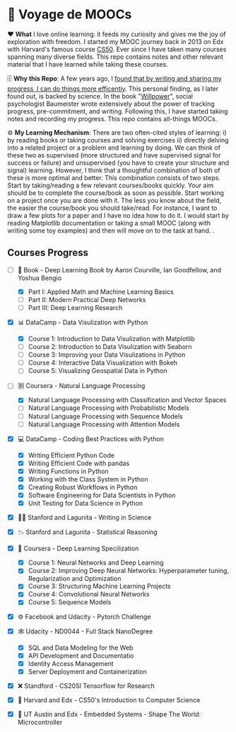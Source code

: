 # 📖 Voyage de MOOCs
❤️ **What** I love online learning: it feeds my curiosity and gives me the joy of exploration with freedom. I started my MOOC journey back in 2013 on Edx with Harvard's famous course [CS50](https://cs50.harvard.edu/). Ever since I have taken many courses spanning many diverse fields. This repo contains notes and other relevant material that I have learned while taking these courses.

🗄️ **Why this Repo**: A few years ago, I [found that by writing and sharing my progress, I can do things more efficentiy](http://awaisrauf.github.io/deepCuriosity/AI-RoadMap). This personal finding, as I later found out, is backed by science. In the book "[Willpower](https://www.goodreads.com/book/show/11104933-willpower)", social psychologist Baumeister wrote extensively about the power of tracking progress, pre-commitment, and writing. Following this, I have started taking notes and recording my progress. This repo contains all-things MOOCs.

⚙️ **My Learning Mechanism**: There are two often-cited styles of learning: i) by reading books or taking courses and solving exercises ii) directly delving into a related project or a problem and learning by doing. We can think of these two as supervised (more structured and have supervised signal for success or failure) and unsupervised (you have to create your structure and signal) learning. However, I think that a thoughtful combination of both of these is more optimal and better. This combination consists of two steps. Start by taking/reading a few relevant courses/books quickly. Your aim should be to complete the course/book as soon as possible. Start working on a project once you are done with it. The less you know about the field, the easier the course/book you should take/read. For instance, I want to draw a few plots for a paper and I have no idea how to do it. I would start by reading Matplotlib documentation or taking a small MOOC (along with writing some toy examples) and then will move on to the task at hand. 
. 

## Courses Progress
- [ ] 📕 Book - Deep Learning Book by Aaron Courville, Ian Goodfellow, and Yoshua Bengio
  - [x] Part I: Applied Math and Machine Learning Basics
  - [ ] Part II: Modern Practical Deep Networks
  - [ ] Part III: Deep Learning Research
- [x] 📊 DataCamp - Data Visulization with Python
  - [x] Course 1: Introduction to Data Visulization with Matplotlib
  - [ ] Course 2: Introduction to Data Visulization with Seaborn
  - [ ] Course 3: Improving your Data Visulizations in Python
  - [ ] Course 4: Interactive Data Visualization with Bokeh
  - [ ] Course 5: Visualizing Geospatial Data in Python
- [ ] 🈹 Coursera - Natural Language Processing
  - [x] Natural Language Processing with Classification and Vector Spaces
  - [ ] Natural Language Processing with Probabilistic Models
  - [ ] Natural Language Processing with Sequence Models
  - [ ] Natural Language Processing with Attention Models
- [x] 💻 DataCamp - Coding Best Practices with Python
  - [x] Writing Efficient Python Code
  - [x] Writing Efficient Code with pandas
  - [x] Writing Functions in Python
  - [x] Working with the Class System in Python
  - [x] Creating Robust Workflows in Python
  - [x] Software Engineering for Data Scientists in Python
  - [x] Unit Testing for Data Science in Python
- [x] ✍🏼 Stanford and Lagunita - Writing in Science
- [x] 📉 Stanford and Lagunita - Statistical Reasoning
- [x] 🤖 Coursera - Deep Learning Specilization
   - [x] Course 1: Neural Networks and Deep Learning
   - [x] Course 2: Improving Deep Neural Networks: Hyperparameter tuning, Regularization and Optimization
   - [x] Course 3: Structuring Machine Learning Projects
   - [x] Course 4: Convolutional Neural Networks
   - [x] Course 5: Sequence Models
- [x] ⚙️ Facebook and Udacity - Pytorch Challenge
- [x] 🕸️ Udacity - ND0044 - Full Stack NanoDegree
  - [x] SQL and Data Modeling for the Web
  - [x] API Development and Documentatio
  - [x] Identity Access Management
  - [x] Server Deployment and Containerization
- [x] ❌ Standford - CS20SI Tensorflow for Research
- [x] 🏧 Harvard and Edx - CS50's Introduction to Computer Science
- [x] 🔘 UT Austin and Edx - Embedded Systems - Shape The World: Microcontroller

